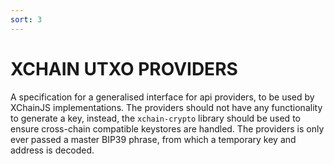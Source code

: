```yaml
---
sort: 3
---
```


# XCHAIN UTXO PROVIDERS

A specification for a generalised interface for api providers, to be used by XChainJS implementations. The providers should not have any functionality to generate a key, instead, the `xchain-crypto` library should be used to ensure cross-chain compatible keystores are handled. The providers is only ever passed a master BIP39 phrase, from which a temporary key and address is decoded.

